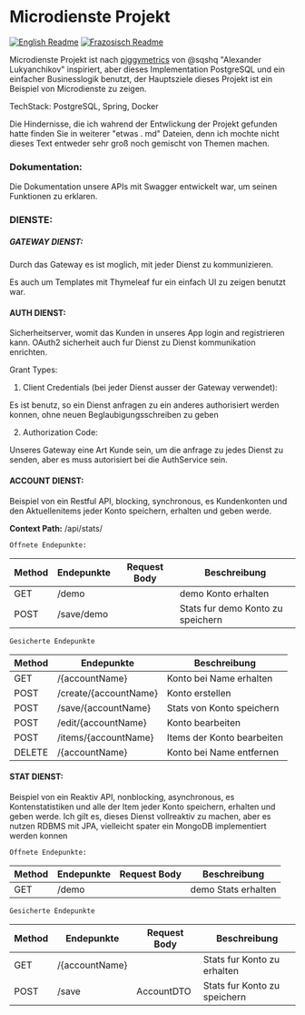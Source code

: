# Microdienste Projekt

  

[![English Readme](https://img.shields.io/badge/lang-en-green)](https://github.com/dmsosa/microservices/blob/main/README.md) [![Frazosisch Readme](https://img.shields.io/badge/lang-de-blue)](https://github.com/dmsosa/microservices/blob/main/readmes/README.fr.md)

  

Microdienste Projekt ist nach [piggymetrics](https://github.com/sqshq/piggymetrics/tree/master) von @sqshq "Alexander Lukyanchikov" inspiriert, aber dieses Implementation PostgreSQL und ein einfacher Businesslogik benutzt, der Hauptsziele dieses Projekt ist ein Beispiel von Microdienste zu zeigen.

TechStack: PostgreSQL, Spring, Docker

Die Hindernisse, die ich wahrend der Entwlickung der Projekt gefunden hatte finden Sie in weiterer "etwas . md" Dateien, denn ich mochte nicht dieses Text entweder sehr groß noch gemischt von Themen machen.

### Dokumentation:

Die Dokumentation unsere APIs mit Swagger entwickelt war, um seinen Funktionen zu erklaren.

### DIENSTE:
##### GATEWAY DIENST:

Durch das Gateway es ist moglich, mit jeder Dienst zu kommunizieren.

Es auch um Templates mit Thymeleaf fur ein einfach UI zu zeigen benutzt war.

#### AUTH DIENST:

Sicherheitserver, womit das Kunden in unseres App login and registrieren kann. OAuth2 sicherheit auch fur Dienst zu Dienst kommunikation enrichten.

Grant Types:

1. Client Credentials (bei jeder Dienst ausser der Gateway verwendet):

Es ist benutz, so ein Dienst anfragen zu ein anderes authorisiert werden konnen, ohne neuen Beglaubigungsschreiben zu geben

2. Authorization Code:

Unseres Gateway eine Art Kunde sein, um die anfrage zu jedes Dienst zu senden, aber es muss autorisiert bei die AuthService sein.

#### ACCOUNT DIENST:

Beispiel von ein Restful API, blocking, synchronous, es Kundenkonten und den Aktuellenitems jeder Konto speichern, erhalten und geben werde.

**Context Path:** /api/stats/

    Offnete Endepunkte:
| Method | Endepunkte| Request Body | Beschreibung |
|--|--|--|--| 
| GET | /demo | | demo Konto erhalten|
| POST | /save/demo |  | Stats fur demo Konto zu speichern  |


    Gesicherte Endepunkte
| Method | Endepunkte | Beschreibung |
|--|--|--| 
| GET | /{accountName}  | Konto bei Name erhalten|
| POST | /create/{accountName} | Konto erstellen |
| POST | /save/{accountName} | Stats von Konto speichern |
| POST | /edit/{accountName} | Konto bearbeiten|
| POST | /items/{accountName} | Items der Konto bearbeiten|
| DELETE| /{accountName} | Konto bei Name entfernen|

#### STAT DIENST:

Beispiel von ein Reaktiv API, nonblocking, asynchronous, es Kontenstatistiken und alle der Item jeder Konto speichern, erhalten und geben werde. Ich gilt es, dieses Dienst vollreaktiv zu machen, aber es nutzen RDBMS mit JPA, vielleicht spater ein MongoDB implementiert werden konnen

    Offnete Endepunkte:
| Method | Endepunkte |Request Body | Beschreibung |
|--|--|--|--| 
| GET | /demo | | demo Stats erhalten |


    Gesicherte Endepunkte
| Method | Endepunkte |Request Body|  Beschreibung |
|--|--|--|--|
| GET| /{accountName}| | Stats fur Konto zu erhalten|
| POST | /save| AccountDTO| Stats fur Konto zu speichern  |
